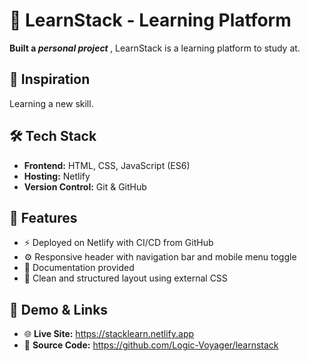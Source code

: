 <!DOCTYPE html>
<html lang="en">
<head>
  <meta charset="UTF-8" />
  <meta name="viewport" content="width=device-width, initial-scale=1.0"/>

</head>
<body>

  <h1>🚀 LearnStack - Learning Platform</h1>
  <p><strong>Built a <em> personal project </em></strong>, LearnStack is a learning platform to study at.</p>

  <h2>🧠 Inspiration</h2>
  <p> Learning a new skill.</p>

  <h2>🛠️ Tech Stack</h2>
  <ul>
    <li><strong>Frontend:</strong> HTML, CSS, JavaScript (ES6)</li>
    <li><strong>Hosting:</strong> Netlify</li>
    <li><strong>Version Control:</strong> Git & GitHub</li>
  </ul>

  <h2>🧩 Features</h2>
  <ul>
    <li>⚡ Deployed on Netlify with CI/CD from GitHub</li>
    <li>⚙️ Responsive header with navigation bar and mobile menu toggle</li>
    <li>🧾 Documentation provided </li>
    <li>🎨 Clean and structured layout using external CSS</li>
  </ul>

  <h2>📸 Demo & Links</h2>
  <ul>
    <li>🌐 <strong>Live Site:</strong> <a href="https://stacklearn.netlify.app" target="_blank">https://stacklearn.netlify.app</a></li>
    <li>💾 <strong>Source Code:</strong> <a href="https://github.com/Logic-Voyager/learnstack" target="_blank">https://github.com/Logic-Voyager/learnstack</a></li>
  </ul>

</body>
</html>

